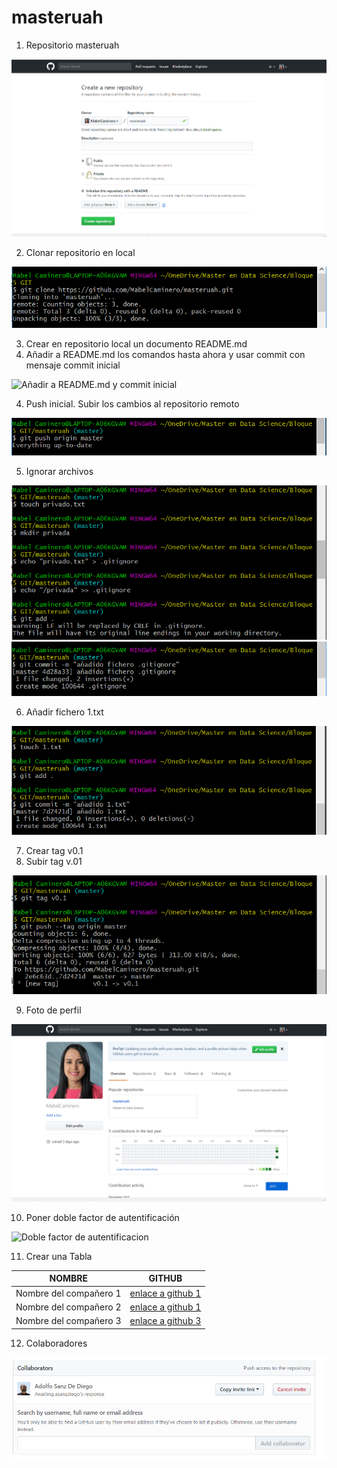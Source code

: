 # masteruah

1.	Repositorio masteruah 

![Crear_repositorio](Crear_repositorio.png)

2. Clonar repositorio en local

![Clonar_repositorio](Git_clone.PNG)

3. Crear en repositorio local un documento README.md
3. Añadir a README.md los comandos hasta ahora y usar commit con mensaje commit inicial

![Añadir a README.md y commit inicial](Añadir_aREADME_commit_inicial.PNG)

4. Push inicial. Subir los cambios al repositorio remoto

![Push_inicial](Push_inicial.PNG)

5. Ignorar archivos

![Ignorar_archivos1](Ignorar_archivos1.PNG)
![Ignorar_archivos2](Ignorar_archivos2.PNG)

6. Añadir fichero 1.txt

![Fichero1](Fichero_1.PNG)

7. Crear tag v0.1
8. Subir tag v.01

![tag v0.1](Crear_subir_tagv0.1.PNG)

9. Foto de perfil 

![Foto de perfil](Foto_perfil.png)

10. Poner doble factor de autentificación

![Doble factor de autentificacion](doble_factor_autentificación.PNG)

11. Crear una Tabla

| NOMBRE | GITHUB |
|------------------------|---------------------------------------------------|
| Nombre del compañero 1 | [enlace a github 1](https://github.com/jpinto7) |
| Nombre del compañero 2 | [enlace a github 1](https://github.com/tguzman2021) |
| Nombre del compañero 3 | [enlace a github 3](https://github.com/edjotori) |


12. Colaboradores

![Colaborador](Colaborador.PNG)


